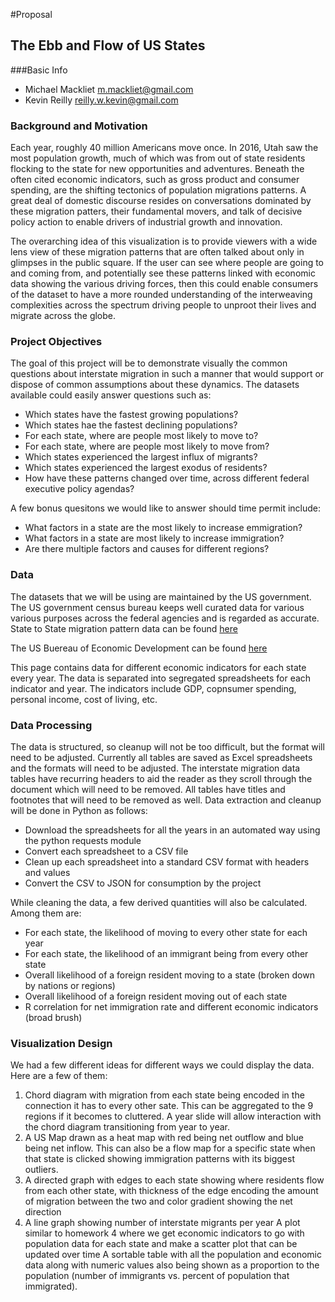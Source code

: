 #Proposal
## The Ebb and Flow of US States
###Basic Info
* Michael Mackliet [m.mackliet@gmail.com](mailto:m.mackliet@gmail.com)
* Kevin Reilly [reilly.w.kevin@gmail.com](mailto:reilly.w.kevin@gmail.com)

### Background and Motivation

Each year, roughly 40 million Americans move once. In 2016, Utah saw the most population growth, much 
of which was from out of state residents flocking to the state for new opportunities and adventures. 
Beneath the often cited economic indicators, such as gross product and consumer spending, are the shifting
tectonics of population migrations patterns.  A great deal of domestic discourse resides on conversations
dominated by these migration patters, their fundamental movers, and talk of decisive policy action to 
enable drivers of industrial growth and innovation. 

The overarching idea of this visualization is to provide viewers with a wide lens view of these migration
patterns that are often talked about only in glimpses in the public square.  If the user can see where people
are going to and coming from, and potentially see these patterns linked with economic data showing the various
driving forces, then this could enable consumers of the dataset to have a more rounded understanding of the 
interweaving complexities across the spectrum driving people to unproot their lives and migrate across the 
globe. 

### Project Objectives

The goal of this project will be to demonstrate visually the common questions about interstate migration
in such a manner that would support or dispose of common assumptions about these dynamics. The datasets 
available could easily answer questions such as:
* Which states have the fastest growing populations?
* Which states hae the fastest declining populations?
* For each state, where are people most likely to move to?
* For each state, where are people most likely to move from?
* Which states experienced the largest influx of migrants?
* Which states experienced the largest exodus of residents?
* How have these patterns changed over time, across different federal executive policy agendas?

A few bonus quesitons we would like to answer should time permit include:

* What factors in a state are the most likely to increase emmigration?
* What factors in a state are most likely to increase immigration?
* Are there multiple factors and causes for different regions?

### Data

The datasets that we will be using are maintained by the US government.  The US government census bureau 
keeps well curated data for various various purposes across the federal agencies and is regarded as accurate.
State to State migration pattern data can be found [here](https://www.census.gov/data/tables/time-series/demo/geographic-mobility/state-to-state-migration.html)

The US Buereau of Economic Development can be found [here](https://www.bea.gov/data/by-place-states-territories)

This page contains data for different economic indicators for each state every year. The data is separated into 
segregated spreadsheets for each indicator and year.  The indicators include GDP, copnsumer spending, personal income, 
cost of living, etc. 

### Data Processing 

The data is structured, so cleanup will not be too difficult, but the format will need to be adjusted. Currently all 
tables are saved as Excel spreadsheets and the formats will need to be adjusted. The interstate migration data tables 
have recurring headers to aid the reader as they scroll through the document which will need to be removed. All tables 
have titles and footnotes that will need to be removed as well. Data extraction and cleanup will be done in Python as 
follows:
* Download the spreadsheets for all the years in an automated way using the python requests module
* Convert each spreadsheet to a CSV file
* Clean up each spreadsheet into a standard CSV format with headers and values
* Convert the CSV to JSON for consumption by the project

While cleaning the data, a few derived quantities will also be calculated.  Among them are:
* For each state, the likelihood of moving to every other state for each year
* For each state, the likelihood of an immigrant being from every other state
* Overall likelihood of a foreign resident moving to a state (broken down by nations or regions)
* Overall likelihood of a foreign resident moving out of each state
* R correlation for net immigration rate and different economic indicators (broad brush)

### Visualization Design
We had a few different ideas for different ways we could display the data. Here are a few of them:
1. Chord diagram with migration from each state being encoded in the connection it has to every other sate. This can 
be aggregated to the 9 regions if it becomes to cluttered. A year slide will allow interaction with the chord diagram
transitioning from year to year. 
2. A US Map drawn as a heat map with red being net outflow and blue being net inflow. This can also be a flow map for a specific 
state when that state is clicked showing immigration patterns with its biggest outliers. 
3. A directed graph with edges to each state showing where residents flow from each other state, with thickness of the edge 
encoding the amount of migration between the two and color gradient showing the net direction
4. A line graph showing number of interstate migrants per year
A plot similar to homework 4 where we get economic indicators to go with population data for each state and make a scatter plot that can be updated over time
A sortable table with all the population and economic data along with numeric values also being shown as a proportion to the population (number of immigrants vs. percent of population that immigrated).


 


